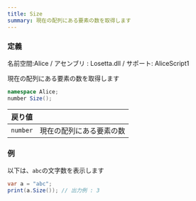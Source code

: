 ```yaml
---
title: Size
summary: 現在の配列にある要素の数を取得します
---
```

### 定義
名前空間:Alice / アセンブリ : Losetta.dll / サポート: AliceScript1

現在の配列にある要素の数を取得します

```cs title="AliceScript"
namespace Alice;
number Size();
```

|戻り値| |
|-|-|
|`number`| 現在の配列にある要素の数|

### 例
以下は、`abc`の文字数を表示します

```cs title="AliceScript"
var a = "abc";
print(a.Size()); // 出力例 : 3
```
